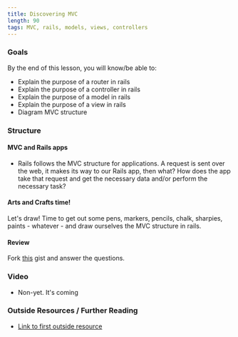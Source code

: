 ```yaml
---
title: Discovering MVC
length: 90
tags: MVC, rails, models, views, controllers
---
```


### Goals

By the end of this lesson, you will know/be able to:

* Explain the purpose of a router in rails
* Explain the purpose of a controller in rails
* Explain the purpose of a model in rails
* Explain the purpose of a view in rails
* Diagram MVC structure

### Structure

#### MVC and Rails apps

* Rails follows the MVC structure for applications. A request is sent over the web, it makes its way to our Rails app, then what? How does the app take that request and get the necessary data and/or perform the necessary task?

#### Arts and Crafts time!

Let's draw! Time to get out some pens, markers, pencils, chalk, sharpies, paints - whatever - and draw ourselves the MVC structure in rails.

#### Review

Fork [this](https://gist.github.com/Carmer/571cc0df8730dc3e3fd86c1571ede127) gist and answer the questions.

### Video

* Non-yet. It's coming

### Outside Resources / Further Reading

* [Link to first outside resource]()
